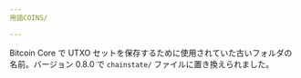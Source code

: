 ```yaml
---
用語COINS/

---
```

Bitcoin Core で UTXO セットを保存するために使用されていた古いフォルダの名前。バージョン 0.8.0 で `chainstate/` ファイルに置き換えられました。
